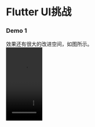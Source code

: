 # Flutter UI挑战

### Demo 1 
效果还有很大的改进空间，如图所示。<br />
<video src="./assets/book_read.mp4" width="100" height="200"></video
